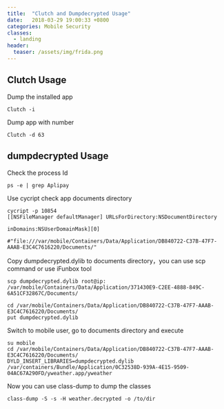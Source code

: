 ```yaml
---
title:  "Clutch and Dumpdecrypted Usage"
date:   2018-03-29 19:00:33 +0800
categories: Mobile Security
classes:
  - landing
header:
  teaser: /assets/img/frida.png
---
```



## Clutch Usage
Dump the installed app
```
Clutch -i
```
Dump app with number
```
Clutch -d 63
```

## dumpdecrypted Usage
Check the process Id
```
ps -e | grep Aplipay
```
Use cycript check app documents directory
```
cycript -p 10854
[[NSFileManager defaultManager] URLsForDirectory:NSDocumentDirectory
                                              inDomains:NSUserDomainMask][0]

#"file:///var/mobile/Containers/Data/Application/DB840722-C37B-47F7-AAAB-E3C4C7616220/Documents/"
```
Copy dumpdecrypted.dylib to documents directory，you can use scp command or use iFunbox tool
```
scp dumpdecrypted.dylib root@ip: /var/mobile/Containers/Data/Application/371430E9-C2EE-4888-849C-6A51CF32867C/Documents/

cd /var/mobile/Containers/Data/Application/DB840722-C37B-47F7-AAAB-E3C4C7616220/Documents/
put dumpdecrypted.dylib
```
Switch to mobile user, go to documents directory and execute
```
su mobile
cd /var/mobile/Containers/Data/Application/DB840722-C37B-47F7-AAAB-E3C4C7616220/Documents/
DYLD_INSERT_LIBRARIES=dumpdecrypted.dylib /var/containers/Bundle/Application/0C32538D-939A-4E15-9509-04AC67A290FD/yweather.app/yweather
```
Now you can use class-dump to dump the classes
```
class-dump -S -s -H weather.decrypted -o /to/dir
```
